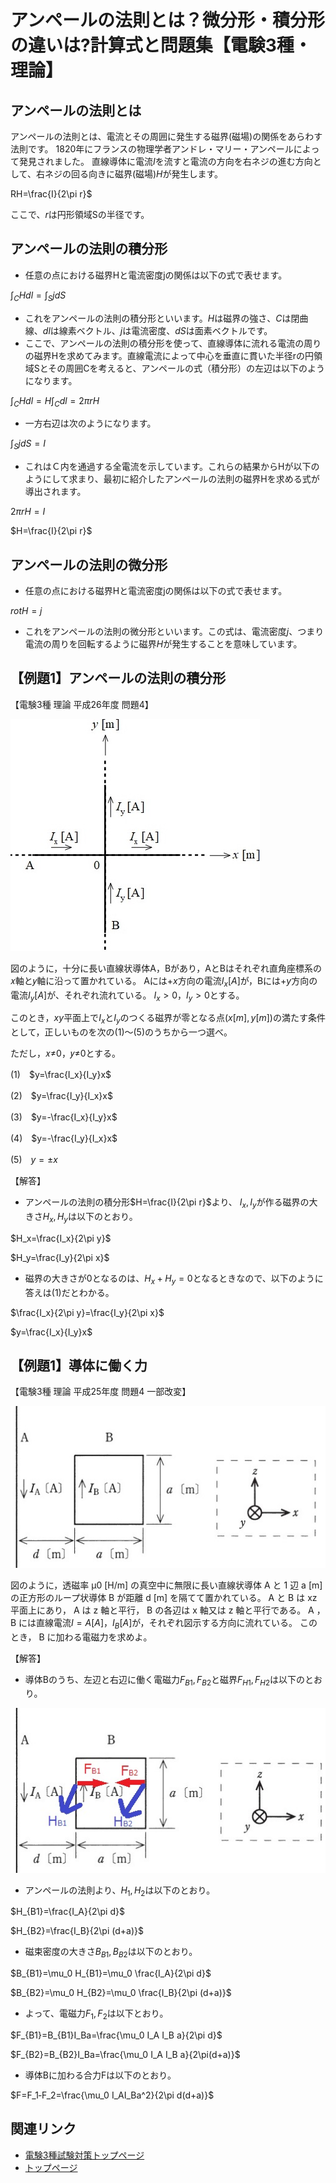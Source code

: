# アンペールの法則とは？微分形・積分形の違いは?計算式と問題集【電験3種・理論】

## アンペールの法則とは

アンペールの法則とは、電流とその周囲に発生する磁界(磁場)の関係をあらわす法則です。
1820年にフランスの物理学者アンドレ・マリー・アンペールによって発見されました。
直線導体に電流$I$を流すと電流の方向を右ネジの進む方向として、右ネジの回る向きに磁界(磁場)$H$が発生します。

RH=\frac{I}{2\pi r}$

ここで、$r$は円形領域Sの半径です。

## アンペールの法則の積分形


- 任意の点における磁界Hと電流密度jの関係は以下の式で表せます。

$\int_CHdl=\int_SjdS$

- これをアンペールの法則の積分形といいます。$H$は磁界の強さ、$C$は閉曲線、$dl$は線素ベクトル、$j$は電流密度、$dS$は面素ベクトルです。
- ここで、アンペールの法則の積分形を使って、直線導体に流れる電流の周りの磁界Hを求めてみます。直線電流によって中心を垂直に貫いた半径rの円領域Sとその周囲Cを考えると、アンペールの式（積分形）の左辺は以下のようになります。

$\int_CHdl=H\int_Cdl=2\pi rH$

- 一方右辺は次のようになります。

$\int_SjdS=I$

- これはＣ内を通過する全電流を示しています。これらの結果からHが以下のようにして求まり、最初に紹介したアンペールの法則の磁界Hを求める式が導出されます。

$2\pi rH=I$

$H=\frac{I}{2\pi r}$

## アンペールの法則の微分形

- 任意の点における磁界Hと電流密度jの関係は以下の式で表せます。

$rotH=j$

- これをアンペールの法則の微分形といいます。この式は、電流密度$j$、つまり電流の周りを回転するように磁界$H$が発生することを意味しています。

## 【例題1】アンペールの法則の積分形

【電験3種 理論 平成26年度 問題4】

![図](./assets/2-8-amperes-circuital-law3.jpg) 

図のように，十分に長い直線状導体A，Bがあり，AとBはそれぞれ直角座標系の𝑥軸と𝑦軸に沿って置かれている。
Aには$+x$方向の電流$I_x[A]$が，Bには$+y$方向の電流$I_y[A]$が、それぞれ流れている。
$I_x>0，I_y>0$とする。

このとき，$xy$平面上で$I_x$と$I_y$のつくる磁界が零となる点($x[m], y[m]$)の満たす条件として，正しいものを次の(1)～(5)のうちから一つ選べ。

ただし，𝑥≠0，𝑦≠0とする。


(1)　$y=\frac{I_x}{I_y}x$

(2)　$y=\frac{I_y}{I_x}x$

(3)　$y=-\frac{I_x}{I_y}x$

(4)　$y=-\frac{I_y}{I_x}x$

(5)　$y=\pm x$

【解答】

- アンペールの法則の積分形$H=\frac{I}{2\pi r}$より、
$I_x, I_y$が作る磁界の大きさ$H_x, H_y$は以下のとおり。

$H_x=\frac{I_x}{2\pi y}$

$H_y=\frac{I_y}{2\pi x}$

- 磁界の大きさが0となるのは、$H_x+H_y=0$となるときなので、以下のように答えは(1)だとわかる。

$\frac{I_x}{2\pi y}=\frac{I_y}{2\pi x}$

$y=\frac{I_x}{I_y}x$

## 【例題1】導体に働く力

【電験3種 理論 平成25年度 問題4 一部改変】

![図](./assets/2-8-amperes-circuital-law4.jpg) 

図のように，透磁率 μ0 [H/m] の真空中に無限に長い直線状導体 A と 1 辺 a [m] の正方形のループ状導体 B が距離 d [m] を隔てて置かれている。 
A と B は xz 平面上にあり， A は z 軸と平行， B の各辺は x 軸又は z 軸と平行である。
 A ， B には直線電流$I=A[A] ，I_B[A]$が，それぞれ図示する方向に流れている。
このとき， B に加わる電磁力を求めよ。

【解答】

- 導体Bのうち、左辺と右辺に働く電磁力$F_{B1}, F_{B2}$と磁界$F_{H1}, F_{H2}$は以下のとおり。

![図](./assets/2-8-amperes-circuital-law5.jpg) 


- アンペールの法則より、$H_1, H_2$は以下のとおり。

$H_{B1}=\frac{I_A}{2\pi d}$

$H_{B2}=\frac{I_B}{2\pi (d+a)}$

- 磁束密度の大きさ$B_{B1}, B_{B2}$は以下のとおり。

$B_{B1}=\mu_0 H_{B1}=\mu_0 \frac{I_A}{2\pi d}$

$B_{B2}=\mu_0 H_{B2}=\mu_0 \frac{I_B}{2\pi (d+a)}$

- よって、電磁力$F_1, F_2$は以下とおり。


$F_{B1}=B_{B1}I_Ba=\frac{\mu_0 I_A I_B a}{2\pi d}$


$F_{B2}=B_{B2}I_Ba=\frac{\mu_0 I_A I_B a}{2\pi(d+a)}$

- 導体Bに加わる合力Fは以下のとおり。

$F=F_1‐F_2=\frac{\mu_0 I_AI_Ba^2}{2\pi d(d+a)}$




## 関連リンク

- [電験3種試験対策トップページ](../index.md)
- [トップページ](../../../index.md)
